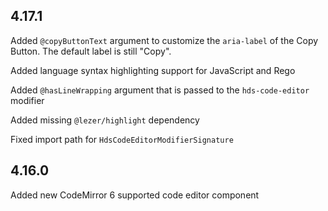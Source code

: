 ## 4.17.1

Added `@copyButtonText` argument to customize the `aria-label` of the Copy Button. The default label is still "Copy".

Added language syntax highlighting support for JavaScript and Rego

Added `@hasLineWrapping` argument that is passed to the `hds-code-editor` modifier

Added missing `@lezer/highlight` dependency

Fixed import path for `HdsCodeEditorModifierSignature`

## 4.16.0

Added new CodeMirror 6 supported code editor component


